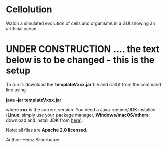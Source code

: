 # Cellolution

Watch a simulated evolution of cells and organisms in a GUI showing an artificial ocean.

# UNDER CONSTRUCTION .... the text below is to be changed - this is the setup

To run it: download the **templateVxxx.jar** file and call it from the command line using

**java -jar templateVxxx.jar**

where **xxx** is the current version. You need a Java runtime/JDK installed (**Linux**: simply use your package manager, **Windows/macOS/others**: download and install JDK from [here](https://openjdk.java.net/)). 



Note: all files are **Apache 2.0 licensed**.<br/>

Author: Heinz Silberbauer




